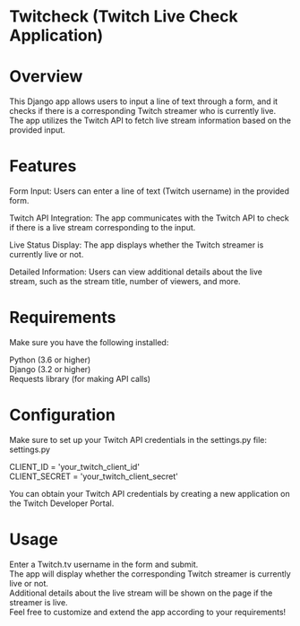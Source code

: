 
# Twitcheck (Twitch Live Check Application)

# Overview 
This Django app allows users to input a line of text through a form, and it checks if there is a corresponding Twitch streamer who is currently live. The app utilizes the Twitch API to fetch live stream information based on the provided input.

# Features

Form Input: Users can enter a line of text (Twitch username) in the provided form.

Twitch API Integration: The app communicates with the Twitch API to check if there is a live stream corresponding to the input.

Live Status Display: The app displays whether the Twitch streamer is currently live or not.

Detailed Information: Users can view additional details about the live stream, such as the stream title, number of viewers, and more.
# Requirements
Make sure you have the following installed:

Python (3.6 or higher)\
Django (3.2 or higher)\
Requests library (for making API calls)

# Configuration
Make sure to set up your Twitch API credentials in the settings.py file:
settings.py

CLIENT_ID = 'your_twitch_client_id'\
CLIENT_SECRET = 'your_twitch_client_secret'

You can obtain your Twitch API credentials by creating a new application on the Twitch Developer Portal.

# Usage
Enter a Twitch.tv username in the form and submit. \
The app will display whether the corresponding Twitch streamer is currently live or not. \
Additional details about the live stream will be shown on the page if the streamer is live. \
Feel free to customize and extend the app according to your requirements!

